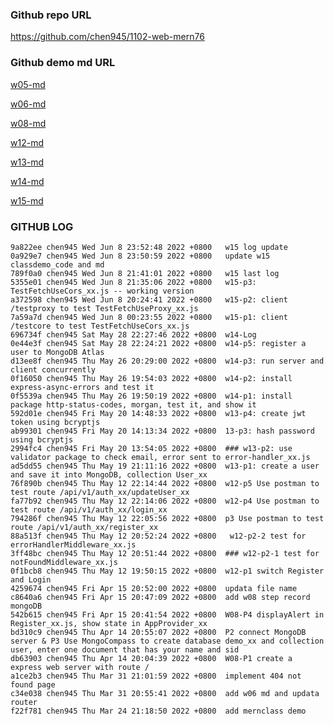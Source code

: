 ### Github repo URL

https://github.com/chen945/1102-web-mern76

### Github demo md URL

[w05-md](https://github.com/chen945/1102-web-mern76/blob/main/classdemo/md/w05/w05.md)

[w06-md](https://github.com/chen945/1102-web-mern76/blob/main/classdemo/md/w06/w06.md)

[w08-md](https://github.com/chen945/1102-web-mern76/blob/main/classdemo/md/w08/w08.md)

[w12-md](https://github.com/chen945/1102-web-mern76/blob/main/classdemo/md/w12/w12.md)

[w13-md](https://github.com/chen945/1102-web-mern76/blob/main/classdemo/md/w13/w13.md)

[w14-md](https://github.com/chen945/1102-web-mern76/blob/main/classdemo/md/w14/w14.md)

[w15-md](https://github.com/chen945/1102-web-mern76/blob/main/classdemo/md/w15/w15.md)

### GITHUB LOG

```
9a822ee	chen945	Wed Jun 8 23:52:48 2022 +0800	w15 log update
0a929e7	chen945	Wed Jun 8 23:50:59 2022 +0800	update w15 classdemo_code and md
789f0a0	chen945	Wed Jun 8 21:41:01 2022 +0800	w15 last log
5355e01	chen945	Wed Jun 8 21:35:06 2022 +0800	w15-p3: TestFetchUseCors_xx.js -- working version
a372598	chen945	Wed Jun 8 20:24:41 2022 +0800	w15-p2: client /testproxy to test TestFetchUseProxy_xx.js
7a59a7d	chen945	Wed Jun 8 00:23:55 2022 +0800	w15-p1: client /testcore to test TestFetchUseCors_xx.js
696734f	chen945	Sat May 28 22:27:46 2022 +0800	w14-Log
0e44e3f	chen945	Sat May 28 22:24:21 2022 +0800	w14-p5: register a user to MongoDB Atlas
d13ee8f	chen945	Thu May 26 20:29:00 2022 +0800	w14-p3: run server and client concurrently
0f16050	chen945	Thu May 26 19:54:03 2022 +0800	w14-p2: install express-async-errors and test it
0f5539a	chen945	Thu May 26 19:50:19 2022 +0800	w14-p1: install package http-status-codes, morgan, test it, and show it
592d01e	chen945	Fri May 20 14:48:33 2022 +0800	w13-p4: create jwt token using bcryptjs
ab99301	chen945	Fri May 20 14:13:34 2022 +0800	13-p3: hash password using bcryptjs
2994fc4	chen945	Fri May 20 13:54:05 2022 +0800	### w13-p2: use validator package to check email, error sent to error-handler_xx.js
ad5dd55	chen945	Thu May 19 21:11:16 2022 +0800	w13-p1: create a user and save it into MongoDB, collection User_xx
76f890b	chen945	Thu May 12 22:14:44 2022 +0800	w12-p5 Use postman to test route /api/v1/auth_xx/updateUser_xx
fa77b92	chen945	Thu May 12 22:14:06 2022 +0800	w12-p4 Use postman to test route /api/v1/auth_xx/login_xx
794286f	chen945	Thu May 12 22:05:56 2022 +0800	p3 Use postman to test route /api/v1/auth_xx/register_xx
88a513f	chen945	Thu May 12 20:52:24 2022 +0800	 w12-p2-2 test for errorHandlerMiddleware_xx.js
3ff48bc	chen945	Thu May 12 20:51:44 2022 +0800	### w12-p2-1 test for notFoundMiddleware_xx.js
0f1bcb8	chen945	Thu May 12 19:50:15 2022 +0800	w12-p1 switch Register and Login
4259674	chen945	Fri Apr 15 20:52:00 2022 +0800	updata file name
c8640a6	chen945	Fri Apr 15 20:47:09 2022 +0800	add w08 step record mongoDB
542b615	chen945	Fri Apr 15 20:41:54 2022 +0800	W08-P4 displayAlert in Register_xx.js, show state in AppProvider_xx
bd310c9	chen945	Thu Apr 14 20:55:07 2022 +0800	P2 connect MongoDB server & P3 Use MongoCompass to create database demo_xx and collection user, enter one document that has your name and sid
db63903	chen945	Thu Apr 14 20:04:39 2022 +0800	W08-P1 create a express web server with route /
a1ce2b3	chen945	Thu Mar 31 21:01:59 2022 +0800	implement 404 not found page
c34e038	chen945	Thu Mar 31 20:55:41 2022 +0800	add w06 md and updata router
f22f781	chen945	Thu Mar 24 21:18:50 2022 +0800	add mernclass demo
```
